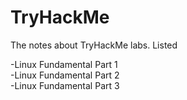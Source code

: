 # TryHackMe
The notes about TryHackMe labs. Listed

-Linux Fundamental Part 1<br>
-Linux Fundamental Part 2<br>
-Linux Fundamental Part 3<br>
